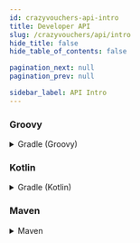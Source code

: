 ```yaml
---
id: crazyvouchers-api-intro
title: Developer API
slug: /crazyvouchers/api/intro
hide_title: false
hide_table_of_contents: false

pagination_next: null
pagination_prev: null

sidebar_label: API Intro
---
```

### Groovy
<details>
 <summary>
   Gradle (Groovy)
 </summary>

```gradle
repositories {
    maven {
        url = "https://repo.crazycrew.us/releases"
    }
}
```

```gradle
dependencies {
    compileOnly "com.badbones69.crazyvouchers:crazyvouchers-api:3.1"
}
```
</details>

### Kotlin
<details>
 <summary>
   Gradle (Kotlin)
 </summary>

```gradle
repositories {
    maven("https://repo.crazycrew.us/releases")
}
```

```gradle
dependencies {
    compileOnly("com.badbones69.crazyvouchers", "crazyvouchers-api", "3.1")
}
```
</details>

### Maven
<details>
 <summary>
   Maven
 </summary>

```xml
<repository>
  <id>crazycrew-releases</id>
  <url>https://repo.crazycrew.us/releases</url>
</repository>
```

```xml
<dependency>
  <groupId>com.badbones69.crazyvouchers</groupId>
  <artifactId>crazyvouchers-api</artifactId>
  <version>3.1</version>
 </dependency>
```
</details>